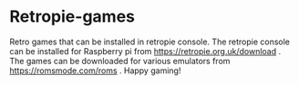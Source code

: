 # Retropie-games
Retro games that can be installed in retropie console.
The retropie console can be installed for Raspberry pi from https://retropie.org.uk/download .
The games can be downloaded for various emulators from https://romsmode.com/roms .
Happy gaming!
